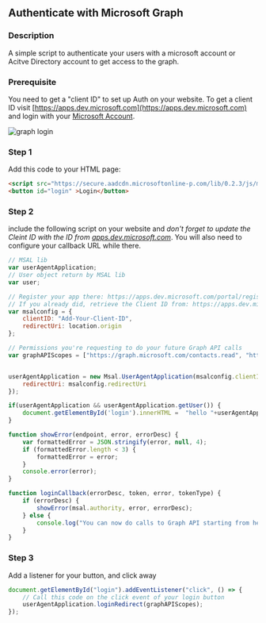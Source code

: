 <div id="headerDiv">

## Authenticate with Microsoft Graph 

</div>

<div id="contentContainer">
<div id="leftSide">
  
### Description
A simple script to authenticate your users with a microsoft account or Acitve Directory account to get access to the graph.

### Prerequisite
You need to get a "client ID" to set up Auth on your website. To get a client ID visit [https://apps.dev.microsoft.com](https://apps.dev.microsoft.com) and login with your [Microsoft Account](https://login.live.com/).

![graph login](https://raw.githubusercontent.com/pwa-builder/pwabuilder-snippits/master/src/graphAuth/graph.JPG)


</div>

<div id="rightSide">

### Step 1

Add this code to your HTML page: 

<div class="codeBlockHeader">
  <copy-button codeurl="https://raw.githubusercontent.com/pwa-builder/pwabuilder-snippits/master/src/graphAuth/graphAuth.html">
  </copy-button>
</div>

<div class="codeBlock">
 
```html
<script src="https://secure.aadcdn.microsoftonline-p.com/lib/0.2.3/js/msal.js"></script>
<button id="login" >Login</button>
```

</div>

 
### Step 2

include the following script on your website and *don't forget to update the Cleint ID with the ID from [apps.dev.microsoft.com](https://apps.dev.microsoft.com)*.  You will also need to configure your callback URL while there.

<div class="codeBlockHeader">
  
   <copy-button codeurl="https://raw.githubusercontent.com/pwa-builder/pwabuilder-snippits/master/src/graphAuth/graphAuth.js">
  </copy-button>
  
</div>

<div class="codeBlock">
  
```javascript
// MSAL lib
var userAgentApplication;
// User object return by MSAL lib
var user;

// Register your app there: https://apps.dev.microsoft.com/portal/register-app & add a web platform to get a Client ID
// If you already did, retrieve the Client ID from: https://apps.dev.microsoft.com/#/appList
var msalconfig = {
    clientID: "Add-Your-Client-ID",
    redirectUri: location.origin
};

// Permissions you're requesting to do your future Graph API calls
var graphAPIScopes = ["https://graph.microsoft.com/contacts.read", "https://graph.microsoft.com/user.read", "https://graph.microsoft.com/sites.readwrite.all"];


userAgentApplication = new Msal.UserAgentApplication(msalconfig.clientID, null, loginCallback, {
    redirectUri: msalconfig.redirectUri
});

if(userAgentApplication && userAgentApplication.getUser()) {
    document.getElementById('login').innerHTML =  "hello "+userAgentApplication.getUser().name;
}

function showError(endpoint, error, errorDesc) {
    var formattedError = JSON.stringify(error, null, 4);
    if (formattedError.length < 3) {
        formattedError = error;
    }
    console.error(error);
}

function loginCallback(errorDesc, token, error, tokenType) {
    if (errorDesc) {
        showError(msal.authority, error, errorDesc);
    } else {
        console.log("You can now do calls to Graph API starting from here.");
    }
}
```
</div>



### Step 3

Add a listener for your button, and click away

<div class="codeBlockHeader">
  
   <copy-button codeurl="https://raw.githubusercontent.com/pwa-builder/pwabuilder-snippits/master/src/graphAuth/graphAuth.js">
  </copy-button>
  
  
</div>

<div class="codeBlock">
  
```javascript
document.getElementById("login").addEventListener("click", () => {
    // Call this code on the click event of your login button
    userAgentApplication.loginRedirect(graphAPIScopes);   
});
```

</div>

